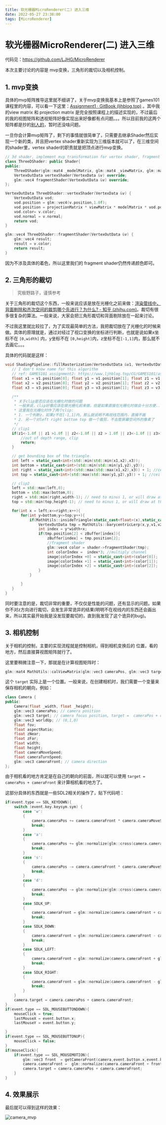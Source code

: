 ```yaml
---
title: 软光栅器MicroRenderer(二) 进入三维
date: 2022-05-27 23:38:00
tags: [MicroRenderer]
---
```

# 软光栅器MicroRenderer(二) 进入三维
代码见：https://github.com/LJHG/MicroRenderer

本次主要讨论的内容是 mvp变换，三角形的裁切以及相机控制。

## 1. mvp变换

具体的mvp矩阵推导这里就不细讲了，关于mvp变换我基本上是参照了games101课程里的内容，可以看一下这里：[Assignment1 · GitBook (ljhblog.top)](https://www.ljhblog.top/CG/GAMES101/assignment1.html) 。其中我的view matrix 和 projection matrix 是完全按照课程上的描述实现的，不过最后的我的视图矩阵和透视矩阵好像实现出来好像都有点问题。。。所以目前我的这两个矩阵都是抄的[别人的](https://yangwc.com/2019/05/01/SoftRenderer-Math/)，暂时还没啥问题。

一旦你会计算mvp矩阵了，剩下的事情就很简单了，只需要去继承Shader然后实现一个新的类，并且把vertex shader重新实现为三维版本就可以了，在三维空间的shader里，vertex shader的职责就是把顶点进行mvp变换。

```cpp
// 3d shader, implement mvp transformation for vertex shader, fragment shader just pass color
class ThreeDShader: public Shader{
public:
    ThreeDShader(glm::mat4 _modelMatrix, glm::mat4 _viewMatrix, glm::mat4 _projectionMatrix);
    VertexOutData vertexShader(VertexData &v) override;
    glm::vec4 fragmentShader(VertexOutData &v) override;
};
```

```cpp
VertexOutData ThreeDShader::vertexShader(VertexData &v) {
    VertexOutData vod;
    vod.position = glm::vec4(v.position,1.0f);
    vod.position = projectionMatrix * viewMatrix * modelMatrix * vod.position; //mvp transformation
    vod.color= v.color;
    vod.normal = v.normal;
    return vod;
}

glm::vec4 ThreeDShader::fragmentShader(VertexOutData &v) {
    glm::vec4 result;
    result = v.color;
    return result;
}
```

因为不涉及具体的着色，所以这里我们的 fragment shader仍然传递颜色即可。



## 2. 三角形的裁切

> 究极野路子，谨慎参考

关于三角形的裁切这个东西，一般来说应该是放在光栅化之前来做：[渲染管线中，背面剔除和齐次空间的裁剪哪个先进行？为什么? - 知乎 (zhihu.com)](https://www.zhihu.com/question/469259481/answer/1973677886)。裁切有很多很复杂的算法。一般来说，大家会把三角形裁切和背面剔除放在一起来讨论。

不过我这里就比较拉了，为了实现最简单的方法，我把裁切放在了光栅化的时候来做。具体的原理就是，通过对经过了视口变换的坐标进行判断，也就是说如果x坐标不在 `[0,width]` 内，y坐标不在 `[0,height]`内，z坐标不在`[-1,1]`内，那么就不去画它。。。

具体的代码就是这样：

```cpp
void ShadingPipeline::fillRasterization(VertexOutData &v1, VertexOutData &v2, VertexOutData &v3) {
   // I don't know name for this algorithm
   // ref: GAMES101 assignment2: https://www.ljhblog.top/CG/GAMES101/assignment2.html
   float x1 = v1.position[0]; float y1 = v1.position[1]; float z1 = v1.position[2];
   float x2 = v2.position[0]; float y2 = v2.position[1]; float z2 = v2.position[2];
   float x3 = v3.position[0]; float y3 = v3.position[1]; float z3 = v3.position[2];

   /**
    * 关于clip是否应该在光栅化时做的问题
    * 一般来说，clip好像应该在做光栅化前来做，但是如果直接在光栅化时做会十分方便...
    * 这里我在光栅化时作了两个clip:
    * 1. 一个判断z，如果z不在[-1,1]内，那么就说明不再视线范围内，直接不画
    * 2. 另一个对left right bottom top 做一个裁剪，不去管屏幕空间外的像素了
    */
   // clip1
   if(z1<-1.0f || z1 >1.0f || z2<-1.0f || z2 > 1.0f || z3<-1.0f || z3>1.0f){
       //out of depth range, clip
       return;
   }

   // get bounding box of the triangle
   int left = static_cast<int>(std::min(std::min(x1,x2),x3));
   int bottom = static_cast<int>(std::min(std::min(y1,y2),y3));
   int right = static_cast<int>(std::max(std::max(x1,x2),x3)) + 1; //ceil
   int top = static_cast<int>(std::max(std::max(y1,y2),y3)) + 1; //ceil

   // clip2
   left = std::max(left,0);
   bottom = std::max(bottom,0);
   right = std::min(right,width-1); // need to minus 1, or will draw at the other edge...
   top = std::min(top,height-1); // need to minus 1, or will draw at the other edge...

   for(int x = left;x<=right;x++){
       for(int y=bottom;y<=top;y++){
           if(MathUtils::insideTriangle(static_cast<float>(x),static_cast<float>(y),x1,y1,x2,y2,x3,y3)){
               VertexOutData tmp = MathUtils::barycentricLerp(x,y,v1,v2,v3);
               int index = y*width+x;
               if(tmp.position[2] < zBuffer[index]){
                   zBuffer[index] = tmp.position[2];
                   //fragment shader
                   glm::vec4 color = shader->fragmentShader(tmp);
                   int colorIndex =  index*3; //multiply channel
                   image[colorIndex +0] = static_cast<int>(color[0]);
                   image[colorIndex +1] = static_cast<int>(color[1]);
                   image[colorIndex +2] = static_cast<int>(color[2]);
               }
           }

       }
   }
}
```

同时要注意的是，裁切非常的重要，不仅仅是性能的问题，还有显示的问题。如果你不对z方向进行裁切，会发生非常诡异的结果(明明不在视线内的东西还会画出来，所以其实最开始我是没发现要裁切的，直到我发现了这个诡异的bug)。



## 3. 相机控制

关于相机的控制，主要的实现流程就是控制相机，得到相机变换后的 位置，看的地方，然后直接算视图矩阵就行了。

这里要稍微注意一下，那就是在计算视图矩阵时：

```cpp
glm::mat4 MathUtils::calViewMatrix(glm::vec3 cameraPos, glm::vec3 target, glm::vec3 worldUp)
```

这个 `target` 实际上是一个位置。一般来说，在创建相机时，我们需要一个变量来保存相机的朝向，例如：

```cpp
class Camera {
public:
    Camera(float _width, float _height);
    glm::vec3 cameraPos; // camera position
    glm::vec3 target; // camera focus position, target =  cameraPos + cameraFront
    glm::vec3 worldUp; // (0,1,0)
    float fov;
    float aspectRatio;
    float zNear;
    float zFar;
    float width;
    float height;
    float cameraMoveSpeed;
    float cameraTurnSpeed;
    glm::vec3 cameraFront; // camera direction
};
```

由于相机看的地方肯定是在自己的朝向的前面，所以就可以使用 `target =  cameraPos + cameraFront` 来计算相机看的地方了。

这部分具体的东西就是一些SDL2相关的操作了，贴下代码吧：

```cpp
if(event.type == SDL_KEYDOWN){
    switch (event.key.keysym.sym) {
        case 'w':
        {
            camera.cameraPos += camera.cameraFront * camera.cameraMoveSpeed;
            break;
        }
        case 'a':
        {
            camera.cameraPos += glm::normalize(glm::cross(camera.cameraFront, camera.worldUp)) * camera.cameraMoveSpeed;
            break;
        }
        case 's':
        {
            camera.cameraPos -= camera.cameraFront * camera.cameraMoveSpeed;
            break;
        }
        case 'd':
        {
            camera.cameraPos -= glm::normalize(glm::cross(camera.cameraFront, camera.worldUp)) * camera.cameraMoveSpeed;
            break;
        }
        case SDLK_UP:
        {
            camera.cameraFront = glm::normalize(camera.cameraFront + camera.worldUp * camera.cameraTurnSpeed);
            break;
        }
        case SDLK_DOWN:
        {
            camera.cameraFront = glm::normalize(camera.cameraFront - camera.worldUp * camera.cameraTurnSpeed);
            break;
        }
        case SDLK_LEFT:
        {
            camera.cameraFront = glm::normalize(camera.cameraFront + glm::cross(camera.cameraFront, camera.worldUp) * camera.cameraTurnSpeed);
            break;
        }
        case SDLK_RIGHT:
        {
            camera.cameraFront = glm::normalize(camera.cameraFront - glm::cross(camera.cameraFront, camera.worldUp) * camera.cameraTurnSpeed);
            break;
        }
    }
    camera.target = camera.cameraPos + camera.cameraFront;
}
if(event.type == SDL_MOUSEBUTTONDOWN){
    mouseClick = true;
    lastMouseX = event.button.x;
    lastMouseY = event.button.y;

}
if(event.type == SDL_MOUSEBUTTONUP){
    mouseClick = false;
}
if(mouseClick){
    if(event.type == SDL_MOUSEMOTION){
        glm::vec3 front  = getCameraFront(camera,event.button.x,event.button.y);
        camera.cameraFront =  glm::normalize(camera.cameraFront + front * camera.cameraTurnSpeed * mouseDragSpeed);
        camera.target = camera.cameraPos + camera.cameraFront;
    }
}
```



## 4. 效果展示

最后就可以得到这样的效果：

![camera_mvp](https://raw.githubusercontent.com/ljhgpp/whatisthis/main/static/202205272336655.gif)











